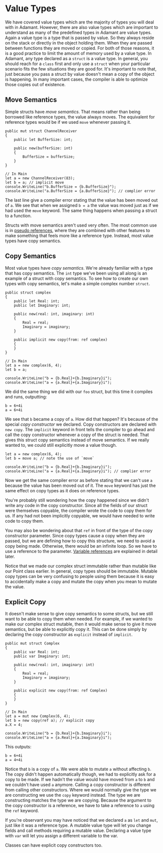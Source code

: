 # Value Types

We have covered value types which are the majority of types you will deal with in Adamant.  However, there are also value types which are important to understand as many of the predefined types in Adamant are value types.  Again a value type is a type that is passed by value.  So they always reside on the stack or directly in the object holding them.  When they are passed between functions they are moved or copied.  For both of those reasons, it is a good practice to limit the amount of memory used by a value type.  In Adamant, any type declared as a `struct` is a value type.  In general, you should reach for a `class` first and only use a `struct` when your particular scenario fits the few situations they are good for.  It's important to note that, just because you pass a struct by value doesn't mean a copy of the object is happening.  In many important cases, the compiler is able to optimize those copies out of existence.

## Move Semantics

Simple structs have *move semantics*.  That means rather than being borrowed like reference types, the value always moves.  The equivalent for reference types would be if we used `move` whenever passing it.

	public mut struct ChannelReceiver
	{
		public let BufferSize: int;

		public new(bufferSize: int)
		{
			BufferSize = bufferSize;
		}
	}

	// In Main
	let a = new ChannelReceiver(83);
	let b = a; // implicit move
	console.WriteLine("b.BufferSize = {b.BufferSize}");
	console.WriteLine("a.BufferSize = {a.BufferSize}"); // complier error

The last line give a compiler error stating that the value has been moved out of `a`.  We see that when we assigned `b = a` the value was moved just as if we had used the `move` keyword.  The same thing happens when passing a struct to a function.

Structs with move semantics aren't used very often.  The most common use is in [pseudo references](pseudo-references.md), where they are combined with other features to make something that feels more like a reference type.  Instead, most value types have copy semantics.

## Copy Semantics

Most value types have *copy semantics*.  We're already familiar with a type that has copy semantics.  The `int` type we've been using all along is an example of a struct with copy semantics.  To see how to create our own types with copy semantics, let's make a simple complex number `struct`.

	public struct complex
	{
		public let Real: int;
		public let Imaginary: int;

		public new(real: int, imaginary: int)
		{
			Real = real;
			Imaginary = imaginary;
		}

		public implicit new copy(from: ref complex)
		{
		}
	}

	// In Main
	let a = new complex(6, 4);
	let b = a;

	console.WriteLine("b = {b.Real}+{b.Imaginary}i");
	console.WriteLine("a = {a.Real}+{a.Imaginary}i");

We did the same thing we did with our `foo` struct, but this time it compiles and runs, outputting:

	b = 6+4i
	a = 6+4i

We see that `b` became a copy of `a`.  How did that happen?  It's because of the special *copy constructor* we declared.  Copy constructors are declared with `new copy`.  The `implicit` keyword in front tells the compiler to go ahead and call the copy constructor whenever a copy of the struct is needed.  That gives this struct copy semantics instead of move semantics.  If we really wanted to, we could still explicitly move a value though.

	let a = new complex(6, 4);
	let b = move a; // note the use of `move`

	console.WriteLine("b = {b.Real}+{b.Imaginary}i");
	console.WriteLine("a = {a.Real}+{a.Imaginary}i"); // complier error

Now we get the same compiler error as before stating that we can't use `a` because the value has been moved out of it.  The `move` keyword has just the same effect on copy types as it does on reference types.

You're probably still wondering how the copy happened since we didn't write any code in the copy constructor.  Since all the fields of our struct were themselves copyable, the compiler wrote the code to copy them for us.  If any had not been implicitly copyable, we would have needed to write code to copy them.

You may also be wondering about that `ref` in front of the type of the copy constructor parameter.  Since copy types cause a copy when they are passed, but we are defining how to copy this structure, we need to avoid a copy being made.  Otherwise, there would be an infinite loop.  So we have to use a reference to the parameter.  [Variable references](variable-references.md) are explained in detail later.

Notice that we made our complex struct immutable rather than mutable like our Point class earlier.  In general, copy types should be immutable.  Mutable copy types can be very confusing to people using them because it is easy to accidentally make a copy and mutate the copy when you mean to mutate the value.

## Explicit Copy

It doesn't make sense to give copy semantics to some structs, but we still want to be able to copy them when needed.  For example, if we wanted to make our complex struct mutable, then it would make sense to give it move semantics, but be able to explicitly copy it.  This can be done simply by declaring the copy constructor as `explicit` instead of `implicit`.

	public mut struct Complex
	{
		public var Real: int;
		public var Imaginary: int;

		public new(real: int, imaginary: int)
		{
			Real = real;
			Imaginary = imaginary;
		}

		public explicit new copy(from: ref Complex)
		{
		}
	}

	// In Main
	let a = mut new Complex(6, 4);
	let b = new copy(ref a); // explicit copy
	a.X = 4;

	console.WriteLine("b = {b.Real}+{b.Imaginary}i");
	console.WriteLine("a = {a.Real}+{a.Imaginary}i");

This outputs:

	b = 6+4i
	a = 4+4i

Notice that `b` is a copy of `a`.  We were able to mutate `a` without affecting `b`.  The copy didn't happen automatically though, we had to explicitly ask for a copy to be made.  If we hadn't the value would have moved from `a` to `b` and we couldn't have used `a` anymore.  Calling a copy constructor is different from calling other constructors.  Where we would normally give the type we are constructing we use the `copy` keyword instead.  The type we are constructing matches the type we are copying.  Because the argument to the copy constructor is a reference, we have to take a reference to `a` using the `ref` keyword.

If you're observant you may have noticed that we declared `a` as `let` and `mut`, just like it was a reference type.  A mutable value type will let you change fields and call methods requiring a mutable value.  Declaring a value type with `var` will let you assign a different variable to the var.

Classes can have explicit copy constructors too.